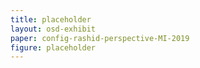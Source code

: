 ```yaml
---
title: placeholder
layout: osd-exhibit
paper: config-rashid-perspective-MI-2019
figure: placeholder
---
```

